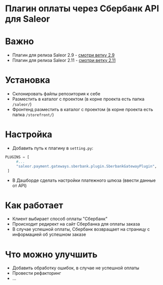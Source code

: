 # Плагин оплаты через Сбербанк API для Saleor

# Важно
* Плагин для релиза Saleor 2.9 - [смотри ветку 2.9](https://github.com/korolevpavel/saleor-gateaway-sberbank/tree/2.9)
* Плагин для релиза Saleor 2.11 - [смотри ветку 2.11](https://github.com/korolevpavel/saleor-gateaway-sberbank/tree/2.11)

# Установка 
* Склонировать файлы репозитория к себе
* Разместить в каталог с проектом (в корне проекта есть папка `/saleor/`)
* Фронтенд разместить в каталог с проектом (в корне проекта есть папка `/storefront/`)

# Настройка
* Добавить путь к плагину в `setting.py`:
```python
PLUGINS = [
     #...
     "saleor.payment.gateways.sberbank.plugin.SberbankGatewayPlugin",
 ]
```
* В Дашборде сделать настройки платежного шлюза (ввести данные от API)

# Как работает
* Клиент выбирает способ оплаты "Сбербанк"
* Происходит редирект на сайт Сбербанка для оплаты заказа
* В случае успешной оплаты, Сбербанк возвращает на страницу с информацией об успешном заказе

# Что можно улучшить
* Добавить обработку ошибок, в случае не успешной оплаты
* Провести рефакторинг
* ...
